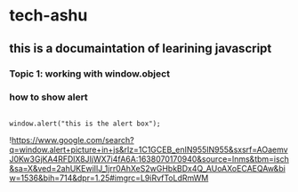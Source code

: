 # tech-ashu
## this is a documaintation of learining javascript
### Topic 1: working with window.object
### how to show alert

```

window.alert("this is the alert box");
```
!https://www.google.com/search?q=window.alert+picture+in+js&rlz=1C1GCEB_enIN955IN955&sxsrf=AOaemvJ0Kw3GjKA4RFDlX8JIjWX7i4fA6A:1638070170940&source=lnms&tbm=isch&sa=X&ved=2ahUKEwiIlJ_1jrr0AhXeS2wGHbkBDx4Q_AUoAXoECAEQAw&biw=1536&bih=714&dpr=1.25#imgrc=L9iRvfToLdRmWM
